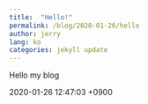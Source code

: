 ```yaml
---
title:  "Hello!"
permalink: /blog/2020-01-26/hello
author: jerry
lang: ko
categories: jekyll update
---
```

Hello my blog

2020-01-26 12:47:03 +0900

